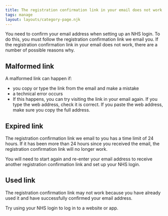 ```yaml
---
title: The registration confirmation link in your email does not work
tags: manage
layout: layouts/category-page.njk
---
```

You need to confirm your email address when setting up an NHS login. To do this, you must follow the registration confirmation link we email you. If the registration confirmation link in your email does not work, there are a number of possible reasons why.

## Malformed link
A malformed link can happen if:

- you copy or type the link from the email and make a mistake
- a technical error occurs
- If this happens, you can try visiting the link in your email again. If you type the web address, check it is correct. If you paste the web address, make sure you copy the full address.

## Expired link
The registration confirmation link we email to you has a time limit of 24 hours. If it has been more than 24 hours since you received the email, the registration confirmation link will no longer work.

You will need to start again and re-enter your email address to receive another registration confirmation link and set up your NHS login.

## Used link
The registration confirmation link may not work because you have already used it and have successfully confirmed your email address.

Try using your NHS login to log in to a website or app.

